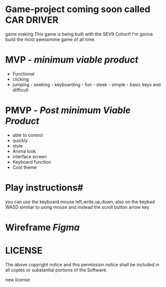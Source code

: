 # Game-project coming soon called CAR DRIVER
game making
This game is being built with the SEV9 Cohort! I'm gonna build the most awesomme game of all time.
# MVP - *minimum viable product*
  
  - Functional
   - clicking
   - jumping
    - seeking
    - keyboarding
    - fun
    - sleek
    - simple
    - basic keys and difficult


# PMVP - *Post minimum Viable Product*

- able to control
- quickly
- style
- Anima look
- interface screen
-  Keyboard function
-  Cool theme
# Play instructions#
you can use the keyboard
mouse
left,write,up,down,
also on the keybad WASD similiar to using mouse and instead the scroll button arrow key
# Wireframe *Figma*

#### 

<!-- 
  # h1

  ## h2

  ### h3

  #### h4

  ##### h5 -->


<!-- **This is Bold Text**
*This is Italic Text*
>this is a block quote
- item 1
- item 2

1. item
2. item

`const dog = 'jake'`
``` const dog = 'jake'
___


  
  MIT License -->



# LICENSE



The above copyright notice and this permission notice shall be included in all
copies or substantial portions of the Software.

new license 

